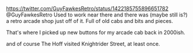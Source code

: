https://twitter.com/GuyFawkesRetro/status/1422185755896651782 @GuyFawkesRetro Used to work near there and there was (maybe still is?) a retro arcade shop just off of it. Full of old cabs and bits and pieces.

That's where I picked up new buttons for my arcade cab back in 2000ish.

and of course The Hoff visited Knightrider Street, at least once.